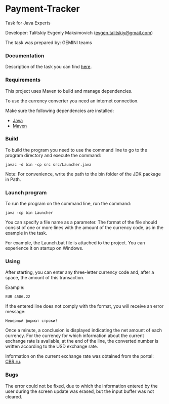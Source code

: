 # Payment-Tracker
Task for Java Experts

Developer: Talitskiy Evgeniy Maksimovich (evgen.talitskiy@gmail.com)

The task was prepared by: GEMINI teams

### Documentation

Description of the task you can find [here][task descr].


### Requirements

This project uses Maven to build and manage dependencies.

To use the currency converter you need an internet connection.

Make sure the following dependencies are installed:

*   [Java][java]
*   [Maven][maven]

### Build 

To build the program you need to use the command line to go to the program directory and execute the command:

```
javac -d bin -cp src src/Launcher.java
```

Note: For convenience, write the path to the bin folder of the JDK package in Path.

### Launch program

To run the program on the command line, run the command:

```
java -cp bin Launcher
```

You can specify a file name as a parameter. The format of the file should consist of one or more lines with the amount of the currency code, as in the example in the task.

For example, the Launch.bat file is attached to the project. You can experience it on startup on Windows.

### Using

After starting, you can enter any three-letter currency code and, after a space, the amount of this transaction.

Example:
```
EUR 4586.22
```

If the entered line does not comply with the format, you will receive an error message:
```
Неверный формат строки!
```

Once a minute, a conclusion is displayed indicating the net amount of each currency. For the currency for which information about the current exchange rate is available, at the end of the line, the converted number is written according to the USD exchange rate.

Information on the current exchange rate was obtained from the portal: [CBR.ru][cbr].

### Bugs

The error could not be fixed, due to which the information entered by the user during the screen update was erased, but the input buffer was not cleared.

[task descr]: https://bscideas-my.sharepoint.com/:w:/g/personal/astafyev_bscpraha_cz/EXTNsDv-5z5AhL3FRXnQn2YBMNrTzjwFtGej6H1yPtstZw?rtime=kGeTIvQ_10g
[java]: https://www.oracle.com/technetwork/java/javase/downloads/jdk8-downloads-2133151.html
[maven]: https://maven.apache.org/
[cbr]: https://www.cbr.ru/currency_base/daily/
